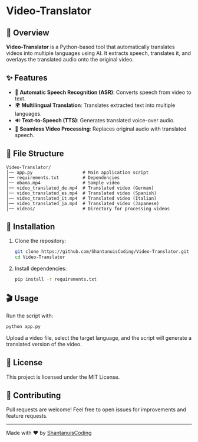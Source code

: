 # Video-Translator

## 🎯 Overview
**Video-Translator** is a Python-based tool that automatically translates videos into multiple languages using AI. It extracts speech, translates it, and overlays the translated audio onto the original video.

## ✨ Features
- 🎤 **Automatic Speech Recognition (ASR)**: Converts speech from video to text.
- 🌍 **Multilingual Translation**: Translates extracted text into multiple languages.
- 🔊 **Text-to-Speech (TTS)**: Generates translated voice-over audio.
- 🎥 **Seamless Video Processing**: Replaces original audio with translated speech.

## 📂 File Structure
```
Video-Translator/
│── app.py                   # Main application script
│── requirements.txt         # Dependencies
│── obama.mp4                # Sample video
│── video_translated_de.mp4  # Translated video (German)
│── video_translated_es.mp4  # Translated video (Spanish)
│── video_translated_it.mp4  # Translated video (Italian)
│── video_translated_ja.mp4  # Translated video (Japanese)
│── videos/                  # Directory for processing videos
```

## 🚀 Installation
1. Clone the repository:
   ```bash
   git clone https://github.com/ShantanuisCoding/Video-Translator.git
   cd Video-Translator
   ```
2. Install dependencies:
   ```bash
   pip install -r requirements.txt
   ```

## 🎬 Usage
Run the script with:
```bash
python app.py
```
Upload a video file, select the target language, and the script will generate a translated version of the video.

## 📜 License
This project is licensed under the MIT License.

## 🤝 Contributing
Pull requests are welcome! Feel free to open issues for improvements and feature requests.

---
Made with ❤️ by [ShantanuisCoding](https://github.com/ShantanuisCoding)
